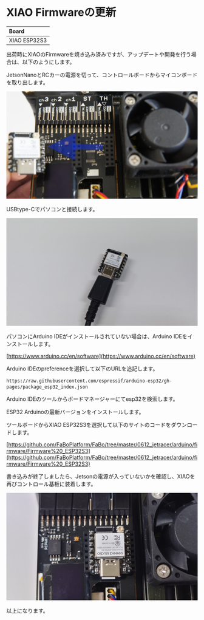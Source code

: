 # XIAO Firmwareの更新

|Board|
|:--|
|XIAO ESP32S3|

出荷時にXIAOのFirmwareを焼き込み済みですが、アップデートや開発を行う場合は、以下のようにします。

JetsonNanoとRCカーの電源を切って、コントロールボードからマイコンボードを取り出します。

![](./img/xiaoRemoveFirmware.jpg)

USBtype-Cでパソコンと接続します。

![](./img/XiaoFirmwareBurn.jpg)

パソコンにArduino IDEがインストールされていない場合は、Arduino IDEをインストールします。

[https://www.arduino.cc/en/software](https://www.arduino.cc/en/software)


Arduino IDEのpreferenceを選択して以下のURLを追記します。

```
https://raw.githubusercontent.com/espressif/arduino-esp32/gh-pages/package_esp32_index.json
```

Arduino IDEのツールからボードマネージャーにてesp32を検索します。

ESP32 Arduinoの最新バージョンをインストールします。

ツールボードからXIAO ESP32S3を選択して以下のサイトのコードをダウンロードします。

[https://github.com/FaBoPlatform/FaBo/tree/master/0612_jetracer/arduino/firmware/Firmware%20_ESP32S3](https://github.com/FaBoPlatform/FaBo/tree/master/0612_jetracer/arduino/firmware/Firmware%20_ESP32S3)

書き込みが終了しましたら、Jetsonの電源が入っていないかを確認し、XIAOを再びコントロール基板に装着します。

![](./img/restoreXIAO.jpg)

以上になります。

